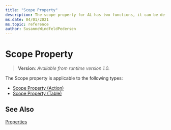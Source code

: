 ```yaml
---
title: "Scope Property"
description: The scope property for AL has two functions, it can be defined for actions or for tables
ms.date: 04/01/2021
ms.topic: reference
author: SusanneWindfeldPedersen
---
```


# Scope Property
> **Version**: _Available from runtime version 1.0._

The Scope property is applicable to the following types:

- [Scope Property (Action)](devenv-scope-action-property.md)
- [Scope Property (Table)](devenv-scope-table-property.md)

## See Also

[Properties](devenv-properties.md)